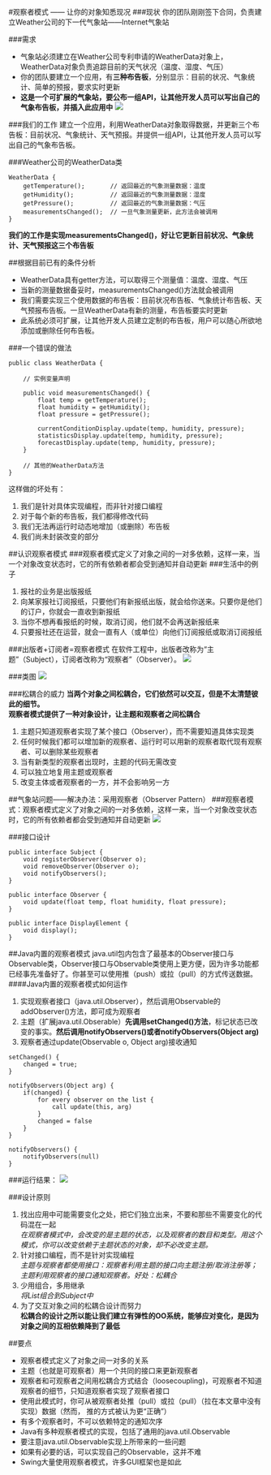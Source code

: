 #观察者模式 —— 让你的对象知悉现况
###现状
你的团队刚刚签下合同，负责建立Weather公司的下一代气象站——Internet气象站

###需求
- 气象站必须建立在Weather公司专利申请的WeatherData对象上，WeatherData对象负责追踪目前的天气状况（温度、湿度、气压）
- 你的团队要建立一个应用，有**三种布告板**，分别显示：目前的状况、气象统计、简单的预报，要求实时更新
- **这是一个可扩展的气象站，要公布一组API，让其他开发人员可以写出自己的气象布告板，并插入此应用中**
![](https://github.com/linpeiyou/design-patterns-java/blob/master/observer/image/1.png)

###我们的工作
建立一个应用，利用WeatherData对象取得数据，并更新三个布告板：目前状况、气象统计、天气预报。并提供一组API，让其他开发人员可以写出自己的气象布告板。

###Weather公司的WeatherData类
```
WeatherData {
	getTemperature();		// 返回最近的气象测量数据：温度
	getHumidity();			// 返回最近的气象测量数据：湿度
	getPressure();			// 返回最近的气象测量数据：气压
	measurementsChanged();	// 一旦气象测量更新，此方法会被调用
}
```
**我们的工作是实现measurementsChanged()，好让它更新目前状况、气象统计、天气预报这三个布告板**


##根据目前已有的条件分析
- WeatherData具有getter方法，可以取得三个测量值：温度、湿度、气压
- 当新的测量数据备妥时，measurementsChanged()方法就会被调用
- 我们需要实现三个使用数据的布告板：目前状况布告板、气象统计布告板、天气预报布告板。一旦WeatherData有新的测量，布告板要实时更新
- 此系统必须可扩展，让其他开发人员建立定制的布告板，用户可以随心所欲地添加或删除任何布告板。

###一个错误的做法
```
public class WeatherData {
	
	// 实例变量声明

	public void measurementsChanged() {
		float temp = getTemperature();
		float humidity = getHumidity();
		float pressure = getPressure();
		
		currentConditionDisplay.update(temp, humidity, pressure);
		statisticsDisplay.update(temp, humidity, pressure);
		forecastDisplay.update(temp, humidity, pressure);
	}

	// 其他的WeatherData方法
}
```
这样做的坏处有：  
1. 我们是针对具体实现编程，而非针对接口编程  
2. 对于每个新的布告板，我们都得修改代码  
3. 我们无法再运行时动态地增加（或删除）布告板  
4. 我们尚未封装改变的部分  


##认识观察者模式
###观察者模式定义了对象之间的一对多依赖，这样一来，当一个对象改变状态时，它的所有依赖者都会受到通知并自动更新
###生活中的例子
1. 报社的业务是出版报纸
2. 向某家报社订阅报纸，只要他们有新报纸出版，就会给你送来。只要你是他们的订户，你就会一直收到新报纸
3. 当你不想再看报纸的时候，取消订阅，他们就不会再送新报纸来
4. 只要报社还在运营，就会一直有人（或单位）向他们订阅报纸或取消订阅报纸

###出版者+订阅者=观察者模式
在软件工程中，出版者改称为“主题”（Subject），订阅者改称为“观察者”（Observer）。
![](https://github.com/linpeiyou/design-patterns-java/blob/master/observer/image/2.png)

###类图
![](https://github.com/linpeiyou/design-patterns-java/blob/master/observer/image/3.png)

###松耦合的威力
**当两个对象之间松耦合，它们依然可以交互，但是不太清楚彼此的细节。**  
**观察者模式提供了一种对象设计，让主题和观察者之间松耦合**  
1. 主题只知道观察者实现了某个接口（Observer），而不需要知道具体实现类  
2. 任何时候我们都可以增加新的观察者、运行时可以用新的观察者取代现有观察者、可以删除某些观察者  
3. 当有新类型的观察者出现时，主题的代码无需改变  
4. 可以独立地复用主题或观察者  
5. 改变主体或者观察者的一方，并不会影响另一方  


##气象站问题——解决办法：采用观察者（Observer Pattern）
###观察者模式：观察者模式定义了对象之间的一对多依赖，这样一来，当一个对象改变状态时，它的所有依赖者都会受到通知并自动更新
![](https://github.com/linpeiyou/design-patterns-java/blob/master/observer/image/4.png)

###接口设计
```
public interface Subject {
	void registerObserver(Observer o);
	void removeObserver(Observer o);
	void notifyObservers();
}

public interface Observer {
	void update(float temp, float humidity, float pressure);
}

public interface DisplayElement {
	void display();
}
```

##Java内置的观察者模式
java.util包内包含了最基本的Observer接口与Observable类，Observer接口与Observable类使用上更方便，因为许多功能都已经事先准备好了。你甚至可以使用推（push）或拉（pull）的方式传送数据。
####Java内置的观察者模式如何运作
1. 实现观察者接口（java.util.Observer），然后调用Observable的addObserver()方法，即可成为观察者
2. 主题（扩展java.util.Obserable）**先调用setChanged()方法**，标记状态已改变的事实。**然后调用notifyObservers()或者notifyObservers(Object arg)**
3. 观察者通过update(Observable o, Object arg)接收通知
```
setChanged() {
	changed = true;
}

notifyObservers(Object arg) {
	if(changed) {
		for every observer on the list {
			call update(this, arg)
		}
		changed = false
	}
}

notifyObservers() {
	notifyObservers(null)
}
```

###运行结果：
![](https://github.com/linpeiyou/design-patterns-java/blob/master/observer/image/5.png)

###设计原则
1. 找出应用中可能需要变化之处，把它们独立出来，不要和那些不需要变化的代码混在一起  
*在观察者模式中，会改变的是主题的状态，以及观察者的数目和类型。用这个模式，你可以改变依赖于主题状态的对象，却不必改变主题。*
2. 针对接口编程，而不是针对实现编程  
*主题与观察者都使用接口：观察者利用主题的接口向主题注册/取消注册等；主题利用观察者的接口通知观察者。好处：松耦合*
3. 少用组合，多用继承  
*将List<Observer>组合到Subject中*
4. 为了交互对象之间的松耦合设计而努力  
**松耦合的设计之所以能让我们建立有弹性的OO系统，能够应对变化，是因为对象之间的互相依赖降到了最低**

##要点
- 观察者模式定义了对象之间一对多的关系
- 主题（也就是可观察者）用一个共同的接口来更新观察者
- 观察者和可观察者之间用松耦合方式结合（loosecoupling)，可观察者不知道观察者的细节，只知道观察者实现了观察者接口
- 使用此模式时，你可从被观察者处推（pull）或拉（pull）（拉在本文章中没有实现）数据（然而， 推的方式被认为更“正确”）
- 有多个观察者时，不可以依赖特定的通知次序
- Java有多种观察者模式的实现，包括了通用的java.util.Observable
- 要注意java.util.Observable实现上所带来的一些问题
- 如果有必要的话，可以实现自己的Observable，这并不难
- Swing大量使用观察者模式，许多GUI框架也是如此

